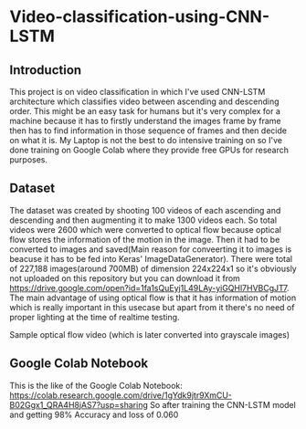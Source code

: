 # Video-classification-using-CNN-LSTM

## Introduction
This project is on video classification in which I've used CNN-LSTM architecture which classifies video between ascending and descending order. This might be an easy task for humans but it's very complex for a machine because it has to firstly understand the images frame by frame then has to find information in those sequence of frames and then decide on what it is. My Laptop is not the best to do intensive training on so I've done training on Google Colab where they provide free GPUs for research purposes.

## Dataset
The dataset was created by shooting 100 videos of each ascending and descending and then augmenting it to make 1300 videos each. So total videos were 2600 which were converted to optical flow because optical flow stores the information of the motion in the image. Then it had to be converted to images and saved(Main reason for conveerting it to images is beacuse it has to be fed into Keras' ImageDataGenerator). There were total of 227,188 images(around 700MB) of dimension 224x224x1 so it's obviously not uploaded on this repository but you can download it from https://drive.google.com/open?id=1fa1sQuEyj1L49LAy-yiGQHl7HVBCgJT7. The main advantage of using optical flow is that it has information of motion which is really important in this usecase but apart from it there's no need of proper lighting at the time of realtime testing.

Sample optical flow video (which is later converted into grayscale images)



## Google Colab Notebook
This is the like of the Google Colab Notebook: https://colab.research.google.com/drive/1gYdk9jtr9XmCU-B02Ggx1_QRA4H8jAS7?usp=sharing
So after training the CNN-LSTM model and getting 98% Accuracy and loss of 0.060 
